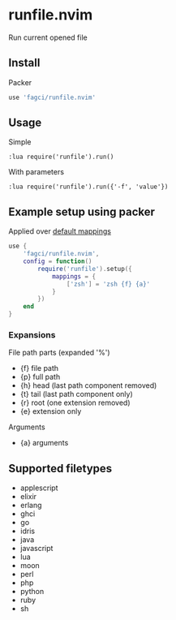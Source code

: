 # runfile.nvim

Run current opened file

## Install

Packer

```lua
use 'fagci/runfile.nvim'
```

## Usage

Simple

```
:lua require('runfile').run()
```

With parameters

```
:lua require('runfile').run({'-f', 'value'})
```

## Example setup using packer

Applied over [default mappings](https://github.com/fagci/runfile.nvim/blob/main/lua/runfile/init.lua)

```lua
use {
    'fagci/runfile.nvim', 
    config = function()
        require('runfile').setup({
            mappings = {
                ['zsh'] = 'zsh {f} {a}'
            }
        })
    end
}
```

### Expansions

File path parts (expanded '%')

- {f} file path
- {p} full path
- {h} head (last path component removed)
- {t} tail (last path component only)
- {r} root (one extension removed)
- {e} extension only

Arguments

- {a} arguments

## Supported filetypes

- applescript
- elixir
- erlang
- ghci
- go
- idris
- java
- javascript
- lua
- moon
- perl
- php
- python
- ruby
- sh
